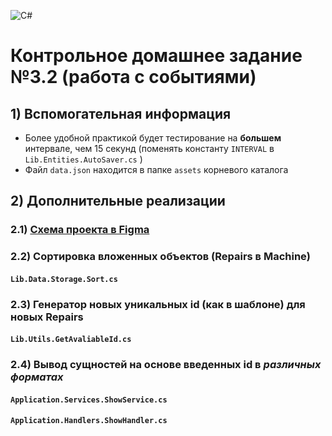 ﻿![C#](https://img.shields.io/badge/-CSharp-262424?style=for-the-badge&logo=CSharp&logoColor=684D95)
# Контрольное домашнее задание №3.2 (работа с событиями)

## 1) Вспомогательная информация

- Более удобной практикой будет тестирование на **большем** интервале, чем 15 секунд 
(поменять константу `INTERVAL` в `Lib.Entities.AutoSaver.cs` )
- Файл `data.json` находится в папке `assets` корневого каталога

## 2) Дополнительные реализации

### 2.1) [Схема проекта в Figma](https://www.figma.com/file/AQh1E1o80nYUt77hB8O68O/CHW_3_2?type=design&node-id=0%3A1&mode=design&t=iyYSjVMPSAm8CpZL-1)

### 2.2) Сортировка вложенных объектов (Repairs в Machine)

#### `Lib.Data.Storage.Sort.cs`

### 2.3) Генератор новых уникальных id (как в шаблоне) для новых Repairs

#### `Lib.Utils.GetAvaliableId.cs`

### 2.4) Вывод сущностей на основе введенных id в ***различных форматах***

#### `Application.Services.ShowService.cs`
#### `Application.Handlers.ShowHandler.cs`